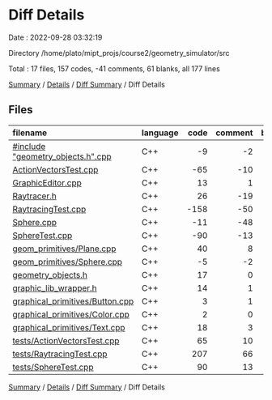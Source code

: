 # Diff Details

Date : 2022-09-28 03:32:19

Directory /home/plato/mipt_projs/course2/geometry_simulator/src

Total : 17 files,  157 codes, -41 comments, 61 blanks, all 177 lines

[Summary](results.md) / [Details](details.md) / [Diff Summary](diff.md) / Diff Details

## Files
| filename | language | code | comment | blank | total |
| :--- | :--- | ---: | ---: | ---: | ---: |
| [#include "geometry_objects.h".cpp](/#include%20%22geometry_objects.h%22.cpp) | C++ | -9 | -2 | -6 | -17 |
| [ActionVectorsTest.cpp](/ActionVectorsTest.cpp) | C++ | -65 | -10 | -30 | -105 |
| [GraphicEditor.cpp](/GraphicEditor.cpp) | C++ | 13 | 1 | 7 | 21 |
| [Raytracer.h](/Raytracer.h) | C++ | 26 | -19 | 8 | 15 |
| [RaytracingTest.cpp](/RaytracingTest.cpp) | C++ | -158 | -50 | -81 | -289 |
| [Sphere.cpp](/Sphere.cpp) | C++ | -11 | -48 | -3 | -62 |
| [SphereTest.cpp](/SphereTest.cpp) | C++ | -90 | -13 | -41 | -144 |
| [geom_primitives/Plane.cpp](/geom_primitives/Plane.cpp) | C++ | 40 | 8 | 22 | 70 |
| [geom_primitives/Sphere.cpp](/geom_primitives/Sphere.cpp) | C++ | -5 | -2 | -1 | -8 |
| [geometry_objects.h](/geometry_objects.h) | C++ | 17 | 0 | 5 | 22 |
| [graphic_lib_wrapper.h](/graphic_lib_wrapper.h) | C++ | 14 | 1 | 2 | 17 |
| [graphical_primitives/Button.cpp](/graphical_primitives/Button.cpp) | C++ | 3 | 1 | 0 | 4 |
| [graphical_primitives/Color.cpp](/graphical_primitives/Color.cpp) | C++ | 2 | 0 | 1 | 3 |
| [graphical_primitives/Text.cpp](/graphical_primitives/Text.cpp) | C++ | 18 | 3 | 13 | 34 |
| [tests/ActionVectorsTest.cpp](/tests/ActionVectorsTest.cpp) | C++ | 65 | 10 | 30 | 105 |
| [tests/RaytracingTest.cpp](/tests/RaytracingTest.cpp) | C++ | 207 | 66 | 94 | 367 |
| [tests/SphereTest.cpp](/tests/SphereTest.cpp) | C++ | 90 | 13 | 41 | 144 |

[Summary](results.md) / [Details](details.md) / [Diff Summary](diff.md) / Diff Details
